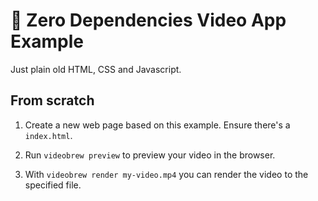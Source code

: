 # 📜 Zero Dependencies Video App Example

Just plain old HTML, CSS and Javascript.

## From scratch

1. Create a new web page based on this example. Ensure there's a `index.html`.

2. Run `videobrew preview` to preview your video in the browser.

3. With `videobrew render my-video.mp4` you can render the video to the specified file.
